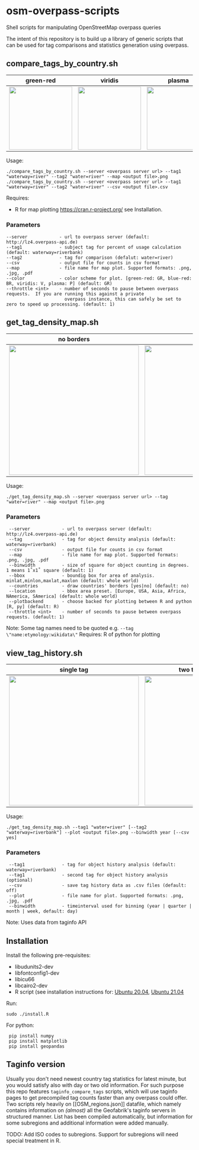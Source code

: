 # osm-overpass-scripts
Shell scripts for manipulating OpenStreetMap overpass queries

The intent of this repository is to build up a library of generic scripts that can be used for tag comparisons and statistics generation using overpass.

## compare_tags_by_country.sh
| green-red | viridis | plasma | blue-red |
| --------- | ------- | ------ | -------- |
| <img src="https://github.com/ZeLonewolf/osm-overpass-scripts/blob/main/img/test1.png" width="170"> | <img src="https://github.com/ZeLonewolf/osm-overpass-scripts/blob/main/img/test2.png" width="170"> | <img src="https://github.com/ZeLonewolf/osm-overpass-scripts/blob/main/img/test3.png" width="170"> | <img src="https://github.com/ZeLonewolf/osm-overpass-scripts/blob/main/img/test4.png" width="170"> |

Usage:

	./compare_tags_by_country.sh --server <overpass server url> --tag1 "waterway=river" --tag2 "water=river" --map <output file>.png
	./compare_tags_by_country.sh --server <overpass server url> --tag1 "waterway=river" --tag2 "water=river" --csv <output file>.csv

Requires:
* R for map plotting https://cran.r-project.org/ see Installation.

### Parameters
    --server            - url to overpass server (default: http://lz4.overpass-api.de)
    --tag1              - subject tag for percent of usage calculation (default: waterway=riverbank)
    --tag2              - tag for comparison (defalut: water=river)
    --csv               - output file for counts in csv format
    --map               - file name for map plot. Supported formats: .png, .jpg, .pdf
    --color             - color scheme for plot. [green-red: GR, blue-red: BR, viridis: V, plasma: P] (default: GR)
    --throttle <int>    - number of seconds to pause between overpass requests.  If you are running this against a private
                          overpass instance, this can safely be set to zero to speed up processing. (default: 1)

## get_tag_density_map.sh
| no borders | w/ borders |
| ----| ---- |
| <img src="https://github.com/ZeLonewolf/osm-overpass-scripts/blob/main/img/testdens1.png" width="350"> | <img src="https://github.com/ZeLonewolf/osm-overpass-scripts/blob/main/img/testdens2.png" width="350"> |

Usage:

    ./get_tag_density_map.sh --server <overpass server url> --tag "water=river" --map <output file>.png

### Parameters
     --server            - url to overpass server (default: http://lz4.overpass-api.de)
     --tag               - tag for object density analysis (default: waterway=riverbank)
     --csv               - output file for counts in csv format
     --map               - file name for map plot. Supported formats: .png, .jpg, .pdf
     --binwidth          - size of square for object counting in degrees. 1 means 1˚x1˚ square (default: 1)
     --bbox              - boundig box for area of analysis. minlat,minlon,maxlat,maxlon (default: whole world)
     --countries         - draw countries' borders [yes|no] (default: no)
     --location          - bbox area preset. [Europe, USA, Asia, Africa, NAmerica, SAmerica] (default: whole world)
     --plotbackend       - choose backed for plotting between R and python [R, py] (default: R)
     --throttle <int>    - number of seconds to pause between overpass requests. (default: 1)

Note: Some tag names need to be quoted e.g. `--tag \"name:etymology:wikidata\"`
Requires: R of python for plotting

## view_tag_history.sh
| single tag | two tags comparison |
| ----| ---- |
| <img src="https://github.com/ZeLonewolf/osm-overpass-scripts/blob/main/img/testhist1.png" width="350"> | <img src="https://github.com/ZeLonewolf/osm-overpass-scripts/blob/main/img/testhist2.png" width="350"> |

Usage:

    ./get_tag_density_map.sh --tag1 "water=river" [--tag2 "waterway=riverbank"] --plot <output file>.png --binwidth year [--csv yes]

### Parameters
     --tag1              - tag for object history analysis (default: waterway=riverbank)
     --tag1              - second tag for object history analysis (optional)
     --csv               - save tag history data as .csv files (default: off)
     --plot              - file name for plot. Supported formats: .png, .jpg, .pdf
     --binwidth          - timeinterval used for binning (year | quarter | month | week, default: day)

Note: Uses data from taginfo API

## Installation

Install the following pre-requisites:
* libudunits2-dev
* libfontconfig1-dev
* libicu66
* libcairo2-dev
* R script (see installation instructions for: [Ubuntu 20.04](https://linuxize.com/post/how-to-install-r-on-ubuntu-20-04 "Ubuntu 20.04 R installation instructions"), [Ubuntu 21.04](https://cran.r-project.org/bin/linux/ubuntu/)

Run:

	sudo ./install.R


For python:

     pip install numpy
     pip install matplotlib
     pip install geopandas

## Taginfo version
Usually you don't need newest country tag statistics for latest minute, but you would satisfy also with day or two old information. For such purpose this repo features `taginfo_compare_tags` scripts, which will use taginfo pages to get precompiled tag counts faster than any overpass could offer. Two scripts rely heavily on [[OSM_regions.json]] datafile, which namely contains information on *(almost)* all the Geofabrik's taginfo servers in structured manner. List has been compiled automatically, but information for some subregions and additional information were added manually. 

TODO: Add ISO codes to subregions. Support for subregions will need special treatment in R.
